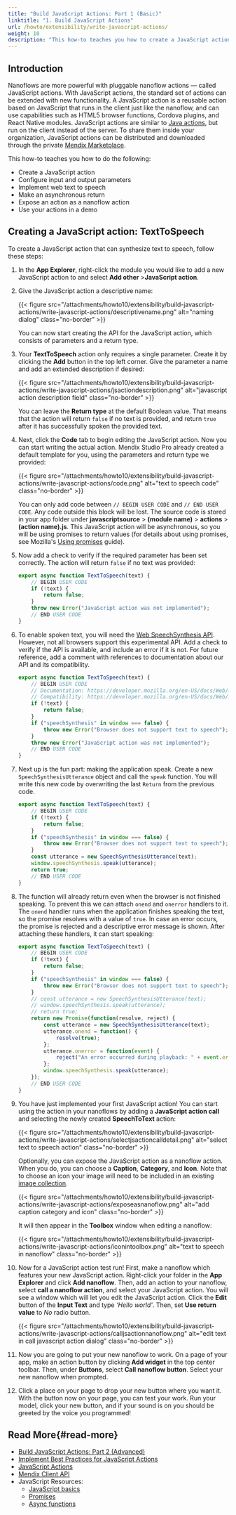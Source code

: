 ```yaml
---
title: "Build JavaScript Actions: Part 1 (Basic)"
linktitle: "1. Build JavaScript Actions"
url: /howto/extensibility/write-javascript-actions/
weight: 10
description: "This how-to teaches you how to create a JavaScript action."
---
```


## Introduction

Nanoflows are more powerful with pluggable nanoflow actions — called JavaScript actions. With JavaScript actions, the standard set of actions can be extended with new functionality. A JavaScript action is a reusable action based on JavaScript that runs in the client just like the nanoflow, and can use capabilities such as HTML5 browser functions, Cordova plugins, and React Native modules. JavaScript actions are similar to [Java actions](/refguide10/java-actions/), but run on the client instead of the server. To share them inside your organization, JavaScript actions can be distributed and downloaded through the private [Mendix Marketplace](https://marketplace.mendix.com/).

This how-to teaches you how to do the following:

* Create a JavaScript action
* Configure input and output parameters
* Implement web text to speech
* Make an asynchronous return
* Expose an action as a nanoflow action
* Use your actions in a demo

## Creating a JavaScript action: TextToSpeech

To create a JavaScript action that can synthesize text to speech, follow these steps:

1. In the **App Explorer**, right-click the module you would like to add a new JavaScript action to and select **Add other** >**JavaScript action**.
2. Give the JavaScript action a descriptive name:

    {{< figure src="/attachments/howto10/extensibility/build-javascript-actions/write-javascript-actions/descriptivename.png" alt="naming dialog" class="no-border" >}}

    You can now start creating the API for the JavaScript action, which consists of parameters and a return type.

3. Your **TextToSpeech** action only requires a single parameter. Create it by clicking the **Add** button in the top left corner. Give the parameter a name and add an extended description if desired:

    {{< figure src="/attachments/howto10/extensibility/build-javascript-actions/write-javascript-actions/jsactiondescription.png" alt="javascript action description field" class="no-border" >}}

    You can leave the **Return type** at the default Boolean value. That means that the action will return `false` if no text is provided, and return `true` after it has successfully spoken the provided text.
  
4. Next, click the **Code** tab to begin editing the JavaScript action. Now you can start writing the actual action. Mendix Studio Pro already created a default template for you, using the parameters and return type we provided:

    {{< figure src="/attachments/howto10/extensibility/build-javascript-actions/write-javascript-actions/code.png" alt="text to speech code" class="no-border" >}}

    You can only add code between `// BEGIN USER CODE` and `// END USER CODE`. Any code outside this block will be lost. The source code is stored in your app folder under **javascriptsource** > **(module name)** > **actions** > **(action name).js**. This JavaScript action will be asynchronous, so you will be using promises to return values (for details about using promises, see Mozilla's [Using promises](https://developer.mozilla.org/en-US/docs/Web/JavaScript/Guide/Using_promises) guide). 

5. Now add a check to verify if the required parameter has been set correctly. The action will return `false` if no text was provided:

    ```javascript
    export async function TextToSpeech(text) {
        // BEGIN USER CODE
        if (!text) {
            return false;
        }
        throw new Error("JavaScript action was not implemented");
        // END USER CODE
    }
    ```

6. To enable spoken text, you will need the [Web SpeechSynthesis API](https://developer.mozilla.org/en-US/docs/Web/API/SpeechSynthesis). However, not all browsers support this experimental API. Add a check to verify if the API is available, and include an error if it is not. For future reference, add a comment with references to documentation about our API and its compatibility.

    ```javascript
    export async function TextToSpeech(text) {
        // BEGIN USER CODE
        // Documentation: https://developer.mozilla.org/en-US/docs/Web/API/SpeechSynthesis
        // Compatibility: https://developer.mozilla.org/en-US/docs/Web/API/SpeechSynthesis#Browser_compatibility
        if (!text) {
            return false;
        }
        if ("speechSynthesis" in window === false) {
            throw new Error("Browser does not support text to speech");
        }
        throw new Error("JavaScript action was not implemented");
        // END USER CODE
    }
    ```

7. Next up is the fun part: making the application speak. Create a new `SpeechSynthesisUtterance` object and call the `speak` function. You will write this new code by overwriting the last `Return` from the previous code.

    ```javascript
    export async function TextToSpeech(text) {
        // BEGIN USER CODE
        if (!text) {
            return false;
        }
        if ("speechSynthesis" in window === false) {
            throw new Error("Browser does not support text to speech");
        }
        const utterance = new SpeechSynthesisUtterance(text);
        window.speechSynthesis.speak(utterance);
        return true;
        // END USER CODE
    }
    ```

8. The function will already return even when the browser is not finished speaking. To prevent this we can attach `onend` and `onerror` handlers to it. The `onend` handler runs when the application finishes speaking the text, so the promise resolves with a value of `true`. In case an error occurs, the promise is rejected and a descriptive error message is shown. After attaching these handlers, it can start speaking:

    ```javascript
    export async function TextToSpeech(text) {
        // BEGIN USER CODE
        if (!text) {
            return false;
        }
        if ("speechSynthesis" in window === false) {
            throw new Error("Browser does not support text to speech");
        }
        // const utterance = new SpeechSynthesisUtterance(text);
        // window.speechSynthesis.speak(utterance);
        // return true;
        return new Promise(function(resolve, reject) {
            const utterance = new SpeechSynthesisUtterance(text);
            utterance.onend = function() {
                resolve(true);
            };
            utterance.onerror = function(event) {
                reject("An error occurred during playback: " + event.error);
            };
            window.speechSynthesis.speak(utterance);
        });
        // END USER CODE
    }
    ```

9. You have just implemented your first JavaScript action! You can start using the action in your nanoflows by adding a **JavaScript action call** and selecting the newly created **SpeechToText** action: 

    {{< figure src="/attachments/howto10/extensibility/build-javascript-actions/write-javascript-actions/selectjsactioncalldetail.png" alt="select text to speech action" class="no-border" >}}

    Optionally, you can expose the JavaScript action as a nanoflow action. When you do, you can choose a **Caption**, **Category**, and **Icon**. Note that to choose an icon your image will need to be included in an existing [image collection](/refguide10/image-collection/). 

    {{< figure src="/attachments/howto10/extensibility/build-javascript-actions/write-javascript-actions/exposeasnanoflow.png" alt="add caption category and icon" class="no-border" >}}

    It will then appear in the **Toolbox** window when editing a nanoflow: 

    {{< figure src="/attachments/howto10/extensibility/build-javascript-actions/write-javascript-actions/iconintoolbox.png" alt="text to speech in nanoflow" class="no-border" >}}

10. Now for a JavaScript action test run! First, make a nanoflow which features your new JavaScript action. Right-click your folder in the **App Explorer** and click **Add nanoflow**. Then, add an action to your nanoflow, select **call a nanoflow action**, and select your JavaScript action. You will see a window which will let you edit the JavaScript action. Click the **Edit** button of the **Input Text** and type *‘Hello world'*. Then, set **Use return value** to *No* radio button.

    {{< figure src="/attachments/howto10/extensibility/build-javascript-actions/write-javascript-actions/calljsactionnanoflow.png" alt="edit text in call javascript action dialog" class="no-border" >}}

11. Now you are going to put your new nanoflow to work. On a page of your app, make an action button by clicking **Add widget** in the top center toolbar. Then, under **Buttons**, select **Call nanoflow button**. Select your new nanoflow when prompted. 
12. Click a place on your page to drop your new button where you want it. With the button now on your page, you can test your work. Run your model, click your new button, and if your sound is on you should be greeted by the voice you programmed! 

## Read More{#read-more}

* [Build JavaScript Actions: Part 2 (Advanced)](/howto/extensibility/write-javascript-github/)
* [Implement Best Practices for JavaScript Actions](/howto/extensibility/best-practices-javascript-actions/)
* [JavaScript Actions](/refguide10/javascript-actions/)
* [Mendix Client API](/apidocs-mxsdk/apidocs/client-api/) 
* JavaScript Resources:
    * [JavaScript basics](https://developer.mozilla.org/en-US/docs/Learn/Getting_started_with_the_web/JavaScript_basics)
    * [Promises](https://developer.mozilla.org/en-US/docs/Web/JavaScript/Reference/Global_Objects/Promise)
    * [Async functions](https://developer.mozilla.org/en-US/docs/Learn/JavaScript/Asynchronous/Async_await)
